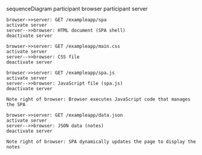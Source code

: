 sequenceDiagram
    participant browser
    participant server

    browser->>server: GET /exampleapp/spa
    activate server
    server-->>browser: HTML document (SPA shell)
    deactivate server

    browser->>server: GET /exampleapp/main.css
    activate server
    server-->>browser: CSS file
    deactivate server

    browser->>server: GET /exampleapp/spa.js
    activate server
    server-->>browser: JavaScript file (spa.js)
    deactivate server

    Note right of browser: Browser executes JavaScript code that manages the SPA

    browser->>server: GET /exampleapp/data.json
    activate server
    server-->>browser: JSON data (notes)
    deactivate server

    Note right of browser: SPA dynamically updates the page to display the notes
